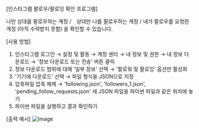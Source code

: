 [인스타그램 팔로우/팔로잉 확인 프로그램]

나만 상대를 팔로우하는 계정 /　상대만 나를 팔로우하는 계정 / 내가 팔로우를 요청한 계정 (아직 수락받지 못함)
을 확인할 수 있습니다.

[사용 방법]
1. 인스타그램 로그인 → 설정 및 활동 → 계정 센터 → 내 정보 및 권한 → 내 정보 다운로드 → '정보 다운로드 또는 전송' 버튼 클릭
2. 정보 다운로드 범위에 대해 '일부 정보' 선택 → '팔로워 및 팔로잉' 옵션만 활성화
3. '기기에 다운로드' 선택 → 파일 형식을 JSON으로 지정
4. 압축파일 압축 해제 → 'following.json', 'followers_1.json', 'pending_follow_requests.json' 세 JSON 파일을 파이썬 파일과 같은 위치에 놓기
5. 파이썬 파일을 실행하고 결과 확인하기

[출력 예시]
![image](https://github.com/user-attachments/assets/6d0f94e2-1a17-4801-be7a-115557bee12d)
